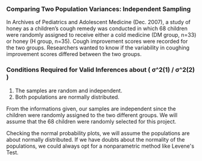 ### Comparing Two Population Variances: Independent Sampling
In Archives of Pediatrics and Adolescent Medicine (Dec. 2007), a study of honey as a children’s cough remedy was conducted in which 68 children were randomly assigned to receive either a cold medicine (DM group, n=33) or honey (H group, n=35). Cough improvement scores were recorded for the two groups. Researchers wanted to know if the variability in coughing improvement scores differed between the two groups.

### Conditions Required for Valid Inferences about ( σ^2(1) / σ^2(2) ) 
1. The samples are random and independent.
2. Both populations are normally distributed.

From the informations given, our samples are independent since the children were randomly assigned to the two different groups. We will assume that the 68 children were randomly selected for this project.

Checking the normal probability plots, we will assume the populations are about normally distributed. If we have doubts about the normality of the populations, we could always opt for a nonparametric method like Levene's Test. 

